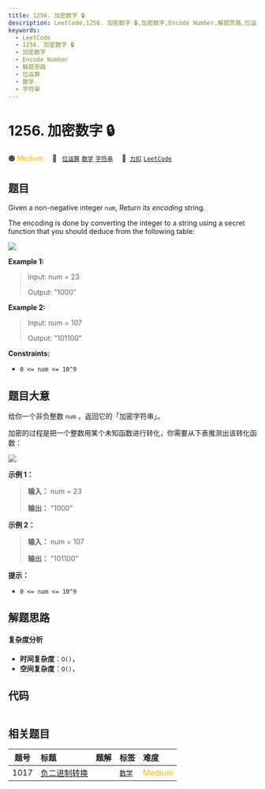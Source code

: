 ```yaml
---
title: 1256. 加密数字 🔒
description: LeetCode,1256. 加密数字 🔒,加密数字,Encode Number,解题思路,位运算,数学,字符串
keywords:
  - LeetCode
  - 1256. 加密数字 🔒
  - 加密数字
  - Encode Number
  - 解题思路
  - 位运算
  - 数学
  - 字符串
---
```


# 1256. 加密数字 🔒

🟠 <font color=#ffb800>Medium</font>&emsp; 🔖&ensp; [`位运算`](/tag/bit-manipulation.md) [`数学`](/tag/math.md) [`字符串`](/tag/string.md)&emsp; 🔗&ensp;[`力扣`](https://leetcode.cn/problems/encode-number) [`LeetCode`](https://leetcode.com/problems/encode-number)

## 题目

Given a non-negative integer `num`, Return its _encoding_ string.

The encoding is done by converting the integer to a string using a secret
function that you should deduce from the following table:

![](https://fastly.jsdelivr.net/gh/doocs/leetcode@main/solution/1200-1299/1256.Encode%20Number/images/encode_number.png)



**Example 1:**

> 
> 
> Input: num = 23
> 
> 
> 
> Output: "1000"
> 
> 

**Example 2:**

> 
> 
> Input: num = 107
> 
> 
> 
> Output: "101100"
> 
> 

**Constraints:**

  * `0 <= num <= 10^9`


## 题目大意

给你一个非负整数 `num` ，返回它的「加密字符串」。

加密的过程是把一个整数用某个未知函数进行转化，你需要从下表推测出该转化函数：

![](https://fastly.jsdelivr.net/gh/doocs/leetcode@main/solution/1200-1299/1256.Encode%20Number/images/encode_number.png)



**示例 1：**

> 
> 
> 
> 
> 
> **输入：** num = 23
> 
> **输出：** "1000"
> 
> 

**示例 2：**

> 
> 
> 
> 
> 
> **输入：** num = 107
> 
> **输出：** "101100"
> 
> 



**提示：**

  * `0 <= num <= 10^9`


## 解题思路

#### 复杂度分析

- **时间复杂度**：`O()`，
- **空间复杂度**：`O()`，

## 代码

```javascript

```

## 相关题目

<!-- prettier-ignore -->
| 题号 | 标题 | 题解 | 标签 | 难度 |
| :------: | :------ | :------: | :------ | :------ |
| 1017 | [负二进制转换](https://leetcode.com/problems/convert-to-base-2) |  |  [`数学`](/tag/math.md) | <font color=#ffb800>Medium</font> |